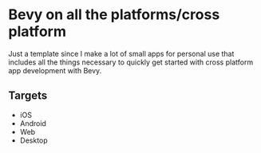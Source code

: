 # Bevy on all the platforms/cross platform

Just a template since I make a lot of small apps for personal use that includes all the things necessary to quickly get started with cross platform app development with Bevy.

## Targets

* iOS
* Android
* Web
* Desktop
